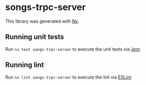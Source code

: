 # songs-trpc-server

This library was generated with [Nx](https://nx.dev).

## Running unit tests

Run `nx test songs-trpc-server` to execute the unit tests via [Jest](https://jestjs.io).

## Running lint

Run `nx lint songs-trpc-server` to execute the lint via [ESLint](https://eslint.org/).
